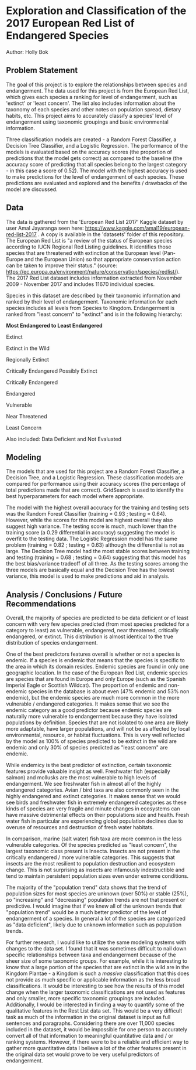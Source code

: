 # Exploration and Classification of the 2017 European Red List of Endangered Species

Author: Holly Bok 

## Problem Statement

The goal of this project is to explore the relationships between species and endangerment. The data used for this project is from the European Red List, which gives each species a ranking for level of endangerment, such as 'extinct' or 'least concern'. The list also includes information about the taxonomy of each species and other notes on population spread, dietary habits, etc. This project aims to accurately classify a species' level of endangerment using taxonomic groupings and basic environmental information. 

Three classification models are created - a Random Forest Classifier, a Decision Tree Classifier, and a Logistic Regression. The performance of the models is evaluated based on the accuracy scores (the proportion of predictions that the model gets correct) as compared to the baseline (the accuracy score of predicting that all species belong to the largest category - in this case a score of 0.52). The model with the highest accuracy is used to make predictions for the level of endangerment of each species. These predictions are evaluated and explored and the benefits / drawbacks of the model are discussed. 

## Data

The data is gathered from the 'European Red List 2017' Kaggle dataset by user Amal Jayaranga seen here: https://www.kaggle.com/amal19/european-red-list-2017 . A copy is available in the 'datasets' folder of this repository. The European Red List is "a review of the status of European species according to IUCN Regional Red Listing guidelines. It identifies those species that are threatened with extinction at the European level (Pan-Europe and the European Union) so that appropriate conservation action can be taken to improve their status." (source: https://ec.europa.eu/environment/nature/conservation/species/redlist/). The 2017 Red List dataset includes information extracted from November 2009 - November 2017 and includes 11670 individual species.

Species in this dataset are described by their taxonomic information and ranked by their level of endangerment. Taxonomic information for each species includes all levels from Species to Kingdom. Endangerment is ranked from "least concern" to "extinct" and is in the following hierarchy:


**Most Endangered to Least Endangered**

Extinct

Extinct in the Wild

Regionally Extinct

Critically Endangered Possibly Extinct

Critically Endangered

Endangered

Vulnerable

Near Threatened

Least Concern

Also included: Data Deficient and Not Evaluated



## Modeling

The models that are used for this project are a Random Forest Classifier, a Decision Tree, and a Logistic Regression. These classification models are compared for performance using their accuracy scores (the percentage of total predictions made that are correct). GridSearch is used to identify the best hyperparameters for each model where appropriate.

The model with the highest overall accuracy for the training and testing sets was the Random Forest Classifier (training = 0.93 ; testing = 0.64). However, while the scores for this model are highest overall they also suggest high variance. The testing score is much, much lower than the training score (a 0.29 differential in accuracy) suggesting the model is overfit to the testing data. The Logistic Regression model has the same problem (training = 0.82 ; testing = 0.63) although the differential is not as large. The Decision Tree model had the most stable scores between training and testing (training = 0.68 ; testing = 0.64) suggesting that this model has the best bias/variance tradeoff of all three. As the testing scores among the three models are basically equal and the Decision Tree has the lowest variance, this model is used to make predictions and aid in analysis. 


## Analysis / Conclusions / Future Recommendations

Overall, the majority of species are predicted to be data deficient or of least concern with very few species predicted (from most species predicted for a category to least) as vulnerable, endangered, near threatened, critically endangered, or extinct. This distribution is almost identical to the true distribution of species endangerment. 

One of the best predictors features overall is whether or not a species is endemic. If a species is endemic that means that the species is specific to the area in which its domain resides. Endemic species are found in only one geographic location. In the case of the European Red List, endemic species are species that are found in Europe and only Europe (such as the Spanish Imperial Eagle or Scottish Wildcat). The proportion of endemic and non-endemic species in the database is about even (47% endemic and 53% non endemic), but the endemic species are much more common in the more vulnerable / endangered categories. It makes sense that we see the endemic category as a good predictor because endemic species are naturally more vulnerable to endangerment because they have isolated populations by definition. Species that are not isolated to one area are likely more adaptable, have larger populations, and will not be as affected by local environmental, resource, or habitat fluctuations. This is very well reflected by the model as 100% of species predicted to be extinct in the wild are endemic and only 30% of species predicted as "least concern" are endemic.

While endemicy is the best predictor of extinction, certain taxonomic features provide valuable insight as well. Freshwater fish (especially salmon) and mollusks are the most vulnerable to high levels of endangerment. We see freshwater fish in almost all of the highly endangered categories. Avian / bird taxa are also commonly seen in the highly endangered and extinct categories. It makes sense that we would see birds and freshwater fish in extremely endangered categories as these kinds of species are very fragile and minute changes in ecosystems can have massive detrimental effects on their populations size and health. Fresh water fish in particular are experiencing global population declines due to overuse of resources and destruction of fresh water habitats.

In comparison, marine (salt water) fish taxa are more common in the less vulnerable categories. Of the species predicted as "least concern", the largest taxonomic class present is Insecta. Insects are not present in the critically endangered / more vulnerable categories. This suggests that insects are the most resilient to population destruction and ecosystem change. This is not surprising as insects are infamously indestructible and tend to maintain persistent population sizes even under extreme conditions.

The majority of the "population trend" data shows that the trend of population sizes for most species are unknown (over 50%) or stable (25%), so "increasing" and "decreasing" population trends are not that present or predictive. I would imagine that if we knew all of the unknown trends that "population trend" would be a much better predictor of the level of endangerment of a species. In general a lot of the species are categorized as "data deficient", likely due to unknown information such as population trends.

For further research, I would like to utilize the same modeling systems with changes to the data set. I found that it was sometimes difficult to nail down specific relationships between taxa and endangerment because of the sheer size of some taxonomic groups. For example, while it is interesting to know that a large portion of the species that are extinct in the wild are in the Kingdom Plantae - a Kingdom is such a *massive* classification that this does not provide as much specific or applicable information as the less broad classifications. It would be interesting to see how the results of this model change when the larger taxonomic classifications are not used as features and only smaller, more specific taxonomic groupings are included. Additionally, I would be interested in finding a way to quantify some of the qualitative features in the Rest List data set. This would be a very difficult task as much of the information in the original dataset is input as full sentences and paragraphs. Considering there are over 11,000 species included in the dataset, it would be impossible for one person to accurately convert all of that information to meaningful quantitative data and / or ranking systems. However, if there were to be a reliable and efficient way to gather more quantitative data I believe a lot of the other features present in the original data set would prove to be very useful predictors of endangerment. 
